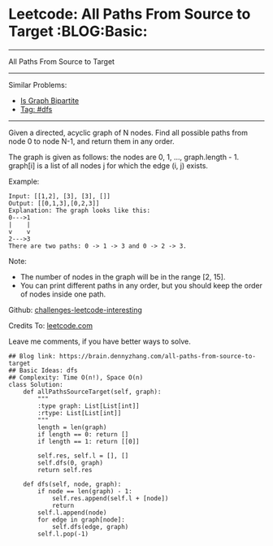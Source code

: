 # Leetcode: All Paths From Source to Target     :BLOG:Basic:


---

All Paths From Source to Target  

---

Similar Problems:  
-   [Is Graph Bipartite](https://brain.dennyzhang.com/is-graph-bipartite)
-   [Tag: #dfs](https://brain.dennyzhang.com/tag/dfs)

---

Given a directed, acyclic graph of N nodes.  Find all possible paths from node 0 to node N-1, and return them in any order.  

The graph is given as follows:  the nodes are 0, 1, &#x2026;, graph.length - 1.  graph[i] is a list of all nodes j for which the edge (i, j) exists.  

Example:  

    Input: [[1,2], [3], [3], []] 
    Output: [[0,1,3],[0,2,3]] 
    Explanation: The graph looks like this:
    0--->1
    |    |
    v    v
    2--->3
    There are two paths: 0 -> 1 -> 3 and 0 -> 2 -> 3.

Note:  

-   The number of nodes in the graph will be in the range [2, 15].
-   You can print different paths in any order, but you should keep the order of nodes inside one path.

Github: [challenges-leetcode-interesting](https://github.com/DennyZhang/challenges-leetcode-interesting/tree/master/all-paths-from-source-to-target)  

Credits To: [leetcode.com](https://leetcode.com/problems/all-paths-from-source-to-target/description/)  

Leave me comments, if you have better ways to solve.  

    ## Blog link: https://brain.dennyzhang.com/all-paths-from-source-to-target
    ## Basic Ideas: dfs
    ## Complexity: Time O(n!), Space O(n)
    class Solution:
        def allPathsSourceTarget(self, graph):
            """
            :type graph: List[List[int]]
            :rtype: List[List[int]]
            """
            length = len(graph)
            if length == 0: return []
            if length == 1: return [[0]]
    
            self.res, self.l = [], []
            self.dfs(0, graph)
            return self.res
    
        def dfs(self, node, graph):
            if node == len(graph) - 1:
                self.res.append(self.l + [node])
                return
            self.l.append(node)
            for edge in graph[node]:
                self.dfs(edge, graph)
            self.l.pop(-1)